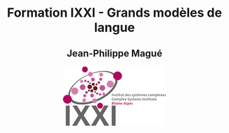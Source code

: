 # <center> Formation IXXI - Grands modèles de langue </center>
## <center> Jean-Philippe Magué </center>

<div align="center">
	<img src="img/logo_ixxi.png">
</div>